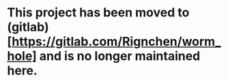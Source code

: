 # This project has been moved to (gitlab)[https://gitlab.com/Rignchen/worm_hole] and is no longer maintained here.

